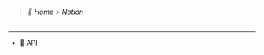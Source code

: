 > ###### :paw_prints: [Home](/README.md) > [Notion](/Notion/README.md)

---

- [:file_folder: API](/Notion/API/README.md)
